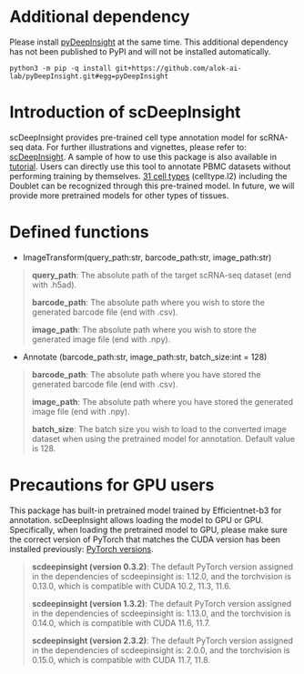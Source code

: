 # Additional dependency

Please install [pyDeepInsight](https://github.com/alok-ai-lab/pyDeepInsight) at the same time. This additional dependency has not been published to PyPI and will not be installed automatically.

    python3 -m pip -q install git+https://github.com/alok-ai-lab/pyDeepInsight.git#egg=pyDeepInsight

# Introduction of scDeepInsight

scDeepInsight provides pre-trained cell type annotation model for scRNA-seq data. For further illustrations and vignettes, please refer to: [scDeepInsight](https://github.com/shangruJia/scDeepInsight). A sample of how to use this package is also available in [tutorial](https://github.com/shangruJia/scDeepInsight/blob/main/Tutorial.ipynb). Users can directly use this tool to annotate PBMC datasets without performing training by themselves. [31 cell types](https://azimuth.hubmapconsortium.org/references/human_pbmc/) (celltype.l2) including the Doublet can be recognized through this pre-trained model. In future, we will provide more pretrained models for other types of tissues.

# Defined functions

-   ImageTransform(query_path:str, barcode_path:str, image_path:str)

> **query_path**: The absolute path of the target scRNA-seq dataset (end with .h5ad).
>
> **barcode_path**: The absolute path where you wish to store the generated barcode file (end with .csv).
>
> **image_path**: The absolute path where you wish to store the generated image file (end with .npy).

-   Annotate (barcode_path:str, image_path:str, batch_size:int = 128)

> **barcode_path**: The absolute path where you have stored the generated barcode file (end with .csv).
>
> **image_path**: The absolute path where you have stored the generated image file (end with .npy).
>
> **batch_size**: The batch size you wish to load to the converted image dataset when using the pretrained model for annotation. Default value is 128.

# Precautions for GPU users

This package has built-in pretrained model trained by Efficientnet-b3 for annotation. scDeepInsight allows loading the model to GPU or GPU. Specifically, when loading the pretrained model to GPU, please make sure the correct version of PyTorch that matches the CUDA version has been installed previously: [PyTorch versions](https://pytorch.org/get-started/locally/).

> **scdeepinsight (version 0.3.2)**: The default PyTorch version assigned in the dependencies of scdeepinsight is: 1.12.0, and the torchvision is 0.13.0, which is compatible with CUDA 10.2, 11.3, 11.6.
>
> **scdeepinsight (version 1.3.2)**: The default PyTorch version assigned in the dependencies of scdeepinsight is: 1.13.0, and the torchvision is 0.14.0, which is compatible with CUDA 11.6, 11.7.
>
> **scdeepinsight (version 2.3.2)**: The default PyTorch version assigned in the dependencies of scdeepinsight is: 2.0.0, and the torchvision is 0.15.0, which is compatible with CUDA 11.7, 11.8.
